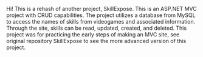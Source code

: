 Hi! This is a rehash of another project, SkillExpose. This is an ASP.NET MVC project with CRUD capabilities. The project utilizes a database from MySQL to access the names of skills from videogames and associated information. Through the site, skills can be read, updated, created, and deleted. This project was for practicing the early steps of making an MVC site, see original repository SkillExpose to see the more advanced version of this project.

